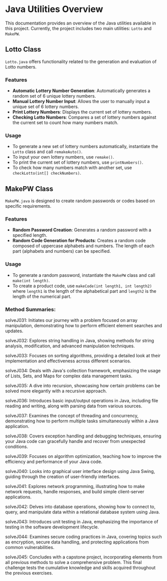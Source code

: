 # Java Utilities Overview

This documentation provides an overview of the Java utilities available in this project. Currently, the project includes two main utilities: `Lotto` and `MakePW`. 

## Lotto Class

`Lotto.java` offers functionality related to the generation and evaluation of Lotto numbers.

### Features

- **Automatic Lottery Number Generation**: Automatically generates a random set of 6 unique lottery numbers.
- **Manual Lottery Number Input**: Allows the user to manually input a unique set of 6 lottery numbers.
- **Print Lottery Numbers**: Displays the current set of lottery numbers.
- **Checking Lotto Numbers**: Compares a set of lottery numbers against the current set to count how many numbers match.

### Usage

- To generate a new set of lottery numbers automatically, instantiate the `Lotto` class and call `remakeAuto()`.
- To input your own lottery numbers, use `remake()`.
- To print the current set of lottery numbers, use `printNumbers()`.
- To check how many numbers match with another set, use `checkLotto(int[] checkNumbers)`.

## MakePW Class

`MakePW.java` is designed to create random passwords or codes based on specific requirements.

### Features

- **Random Password Creation**: Generates a random password with a specified length.
- **Random Code Generation for Products**: Creates a random code composed of uppercase alphabets and numbers. The length of each part (alphabets and numbers) can be specified.

### Usage

- To generate a random password, instantiate the `MakePW` class and call `make(int length)`.
- To create a product code, use `makeCode(int length1, int length2)` where `length1` is the length of the alphabetical part and `length2` is the length of the numerical part.

### Method Summaries:

solveJ031: Initiates our journey with a problem focused on array manipulation, demonstrating how to perform efficient element searches and updates.

solveJ032: Explores string handling in Java, showing methods for string analysis, modification, and advanced manipulation techniques.

solveJ033: Focuses on sorting algorithms, providing a detailed look at their implementation and effectiveness across different scenarios.

solveJ034: Deals with Java's collection framework, emphasizing the usage of Lists, Sets, and Maps for complex data management tasks.

solveJ035: A dive into recursion, showcasing how certain problems can be solved more elegantly with a recursive approach.

solveJ036: Introduces basic input/output operations in Java, including file reading and writing, along with parsing data from various sources.

solveJ037: Examines the concept of threading and concurrency, demonstrating how to perform multiple tasks simultaneously within a Java application.

solveJ038: Covers exception handling and debugging techniques, ensuring your Java code can gracefully handle and recover from unexpected conditions.

solveJ039: Focuses on algorithm optimization, teaching how to improve the efficiency and performance of your Java code.

solveJ040: Looks into graphical user interface design using Java Swing, guiding through the creation of user-friendly interfaces.

solveJ041: Explores network programming, illustrating how to make network requests, handle responses, and build simple client-server applications.

solveJ042: Delves into database operations, showing how to connect to, query, and manipulate data within a relational database system using Java.

solveJ043: Introduces unit testing in Java, emphasizing the importance of testing in the software development lifecycle.

solveJ044: Examines secure coding practices in Java, covering topics such as encryption, secure data handling, and protecting applications from common vulnerabilities.

solveJ045: Concludes with a capstone project, incorporating elements from all previous methods to solve a comprehensive problem. This final challenge tests the cumulative knowledge and skills acquired throughout the previous exercises.


